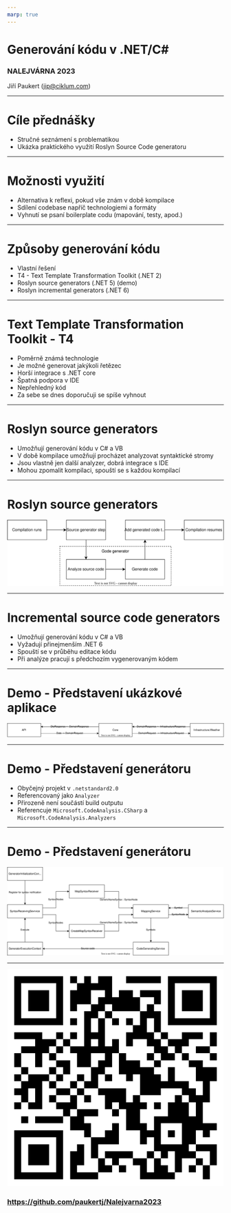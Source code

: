 ```yaml
---
marp: true
---
```


<style>
    {
        font-family: Consolas;
    }
</style>

# Generování kódu v .NET/C#

### NALEJVÁRNA 2023
Jiří Paukert (jip@ciklum.com)

---

# Cíle přednášky 
- Stručné seznámení s problematikou
- Ukázka praktického využití Roslyn Source Code generatoru

---

# Možnosti využití 
- Alternativa k reflexi, pokud vše znám v době kompilace
- Sdílení codebase napříč technologiemi a formáty
- Vyhnutí se psaní boilerplate codu (mapování, testy, apod.)

---

# Způsoby generování kódu
- Vlastní řešení
- T4 - Text Template Transformation Toolkit (.NET 2)
- Roslyn source generators (.NET 5) (demo)
- Roslyn incremental generators (.NET 6)

---

# Text Template Transformation Toolkit - T4
- Poměrně známá technologie
- Je možné generovat jakýkoli řetězec
- Horší integrace s .NET core
- Špatná podpora v IDE
- Nepřehledný kód
- Za sebe se dnes doporučuji se spíše vyhnout

---

# Roslyn source generators
- Umožňují generování kódu v C# a VB
- V době kompilace umožňují procházet analyzovat syntaktické stromy
- Jsou vlastně jen další analyzer, dobrá integrace s IDE
- Mohou zpomalit kompilaci, spouští se s každou kompilací

---

# Roslyn source generators

![width:1620px height:auto](images/diagrams-Roslyn-code-geneartor-flow.drawio.svg)

---

# Incremental source code generators
- Umožňují generování kódu v C# a VB
- Vyžadují přinejmenším .NET 6
- Spouští se v průběhu editace kódu
- Při analýze pracují s předchozím vygenerovaným kódem

---

# Demo - Představení ukázkové aplikace

![width:1620px height:auto](images/diagrams-Roslyn-code-geneartor-demo-app.drawio.svg)

--- 

# Demo - Představení generátoru
- Obyčejný projekt v `.netstandard2.0`
- Referencovaný jako `Analyzer`
- Přirozeně není součástí build outputu
- Referencuje `Microsoft.CodeAnalysis.CSharp` a `Microsoft.CodeAnalysis.Analyzers`

--- 

# Demo - Představení generátoru
![width:1620px height:auto](images/diagrams-Roslyn-code-generator-flow.drawio.svg)

--- 

![width:320px height:320px](images/qr.png)
<!-- _class: lead -->

### https://github.com/paukertj/Nalejvarna2023